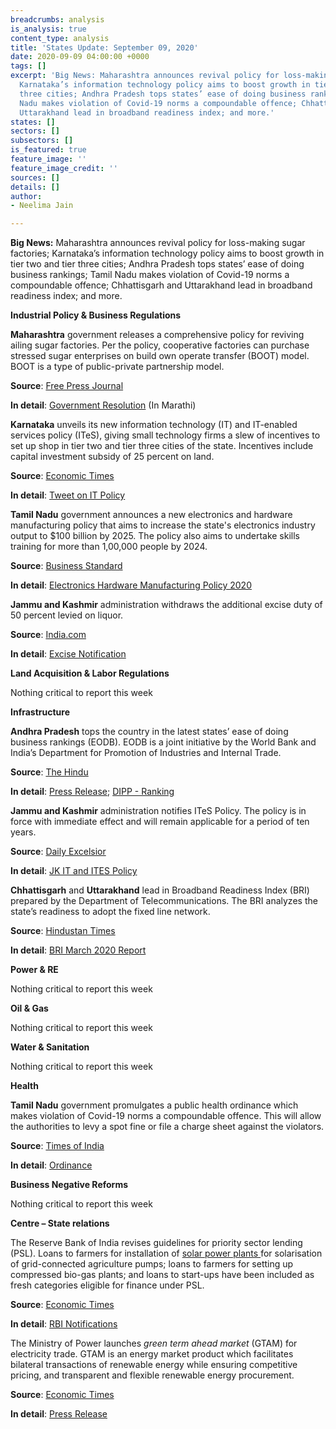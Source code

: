 ```yaml
---
breadcrumbs: analysis
is_analysis: true
content_type: analysis
title: 'States Update: September 09, 2020'
date: 2020-09-09 04:00:00 +0000
tags: []
excerpt: 'Big News: Maharashtra announces revival policy for loss-making sugar factories;
  Karnataka’s information technology policy aims to boost growth in tier two and tier
  three cities; Andhra Pradesh tops states’ ease of doing business rankings; Tamil
  Nadu makes violation of Covid-19 norms a compoundable offence; Chhattisgarh and
  Uttarakhand lead in broadband readiness index; and more.'
states: []
sectors: []
subsectors: []
is_featured: true
feature_image: ''
feature_image_credit: ''
sources: []
details: []
author:
- Neelima Jain

---
```

**Big News:** Maharashtra announces revival policy for loss-making sugar factories; Karnataka’s information technology policy aims to boost growth in tier two and tier three cities; Andhra Pradesh tops states’ ease of doing business rankings; Tamil Nadu makes violation of Covid-19 norms a compoundable offence; Chhattisgarh and Uttarakhand lead in broadband readiness index; and more.

**Industrial Policy & Business Regulations**

**Maharashtra** government releases a comprehensive policy for reviving ailing sugar factories. Per the policy, cooperative factories can purchase stressed sugar enterprises on build own operate transfer (BOOT) model. BOOT is a type of public-private partnership model.

**Source**: [Free Press Journal](https://www.freepressjournal.in/mumbai/maharashtra-government-to-revive-sick-sugar-factories)

**In detail**: [Government Resolution](https://www.maharashtra.gov.in/1145/Government-Resolutions) (In Marathi)

**Karnataka** unveils its new information technology (IT) and IT-enabled services policy (ITeS), giving small technology firms a slew of incentives to set up shop in tier two and tier three cities of the state. Incentives include capital investment subsidy of 25 percent on land.

**Source**: [Economic Times](https://economictimes.indiatimes.com/tech/ites/small-is-beautiful-karnatakas-new-it-policy-offers-sops-for-co-working-spaces-tech-firms-away-from-bengaluru/articleshow/77923713.cms)

**In detail**: [Tweet on IT Policy](https://twitter.com/drashwathcn/status/1301538156152463361?s=20)

**Tamil Nadu** government announces a new electronics and hardware manufacturing policy that aims to increase the state's electronics industry output to $100 billion by 2025. The policy also aims to undertake skills training for more than 1,00,000 people by 2024.

**Source**: [Business Standard](https://www.business-standard.com/article/economy-policy/tamil-nadu-govt-releases-policy-for-electronics-hardware-manufacturing-120090700360_1.html)

**In detail**: [Electronics Hardware Manufacturing Policy 2020](https://www.thehindu.com/news/resources/article32540081.ece/binary/TNElectronicsHardwareManufacturing-policy.pdf)

**Jammu and Kashmir** administration withdraws the additional excise duty of 50 percent levied on liquor.

**Source**: [India.com](https://www.india.com/news/india/j-k-administration-introduces-new-excise-policy-withdraws-50-corona-tax-on-liquor-4128371/)

**In detail**: [Excise Notification](http://jkexcise.nic.in/DOCUMENTS/Ord%2083%20EC%20Annexure.pdf)

**Land Acquisition & Labor Regulations**

Nothing critical to report this week

**Infrastructure**

**Andhra Pradesh** tops the country in the latest states’ ease of doing business rankings (EODB). EODB is a joint initiative by the World Bank and India’s Department for Promotion of Industries and Internal Trade.

**Source**: [The Hindu](https://www.thehindu.com/news/national/andhra-pradesh/andhra-pradesh-tops-in-ease-of-doing-business-rankings/article32530727.ece)

**In detail**: [Press Release](https://pib.gov.in/PressReleasePage.aspx?PRID=1651598); [DIPP - Ranking](https://eodb.dipp.gov.in/)

**Jammu and Kashmir** administration notifies ITeS Policy. The policy is in force with immediate effect and will remain applicable for a period of ten years.

**Source**: [Daily Excelsior](https://www.dailyexcelsior.com/govt-notifies-policy-to-use-it-as-engine-for-sustainable-growth-of-economy/)

**In detail**: [JK IT and ITES Policy](http://jkit.nic.in/ORDERS/2020-08-21%20J&K%20IT-ITeS%20Policy%202020..pdf)

**Chhattisgarh** and **Uttarakhand** lead in Broadband Readiness Index (BRI) prepared by the Department of Telecommunications. The BRI analyzes the state’s readiness to adopt the fixed line network.

**Source**: [Hindustan Times](https://www.hindustantimes.com/india-news/chhattisgarh-uttarakhand-lead-in-broadband-readiness-index/story-6V6WkPcMVHg0wDBVHCphGI.html)

**In detail**: [BRI March 2020 Report](https://icrier.org/pdf/2-March-2020/BRI.pdf)

**Power & RE**

Nothing critical to report this week

**Oil & Gas**

Nothing critical to report this week

**Water & Sanitation**

Nothing critical to report this week

**Health**

**Tamil Nadu** government promulgates a public health ordinance which makes violation of Covid-19 norms a compoundable offence. This will allow the authorities to levy a spot fine or file a charge sheet against the violators.

**Source**: [Times of India](https://timesofindia.indiatimes.com/city/chennai/covid-19-in-tamil-nadu-ordinance-promulgated-to-protect-health-workers-from-violence/articleshow/77933534.cms)

**In detail**: [Ordinance](https://www.tnrajbhavan.gov.in/PressReleases/2020/PR040920-2.pdf)

**Business Negative Reforms**

Nothing critical to report this week

**Centre – State relations**

The Reserve Bank of India revises guidelines for priority sector lending (PSL). Loans to farmers for installation of [solar power plants ](https://www.saurenergy.com/solar-energy-news/reil-tenders-3-5-mw-solar-power-plants-maharashtra)for solarisation of grid-connected agriculture pumps; loans to farmers for setting up compressed bio-gas plants; and loans to start-ups have been included as fresh categories eligible for finance under PSL.

**Source**: [Economic Times](https://energy.economictimes.indiatimes.com/news/renewable/boost-for-renewable-energy-rbi-issues-revised-priority-sector-lending-guidelines/77930948)

**In detail**: [RBI Notifications](https://www.rbi.org.in/scripts/NotificationUser.aspx?Id=11959&Mode=0)

The Ministry of Power launches _green term ahead market_ (GTAM) for electricity trade. GTAM is an energy market product which facilitates bilateral transactions of renewable energy while ensuring competitive pricing, and transparent and flexible renewable energy procurement.

**Source**: [Economic Times](https://energy.economictimes.indiatimes.com/news/renewable/r-k-singh-launches-green-term-ahead-market/77881975)

**In detail**: [Press Release](https://pib.gov.in/PressReleasePage.aspx?PRID=1650384)